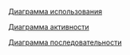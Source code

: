 [Диаграмма использования](https://github.com/messi3nik/DishCalculator/blob/master/Documents/Diagrams/UseCase/UseCase.md)

[Диаграмма активности](https://github.com/messi3nik/DishCalculator/blob/master/Documents/Diagrams/Sequences/Sequences.md)

[Диаграмма последовательности](https://github.com/messi3nik/DishCalculator/blob/master/Documents/Diagrams/Activities/Activities.md)